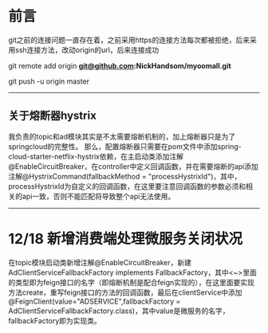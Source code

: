 # 前言
git之前的连接问题一直存在着，之前采用https的连接方法每次都被拒绝，后来采用ssh连接方法，改动origin的url，后来连接成功


git remote add origin **git@github.com:NickHandsom/myoomall.git**


git push -u origin master

---

## 关于熔断器hystrix

我负责的topic和ad模块其实是不太需要熔断机制的，加上熔断器只是为了springcloud的完整性。
那么，配置熔断器只需要在pom文件中添加spring-cloud-starter-netflix-hystrix依赖，在主启动类添加注解@EnableCircuitBreaker，在controller中定义回调函数，并在需要熔断的api添加注解@HystrixCommand(fallbackMethod = "processHystrixId")，其中，processHystrixId为自定义的回调函数，在这里要注意回调函数的参数必须和相关的api一致，否则不能匹配将导致整个api无法使用。

---

# 12/18 新增消费端处理微服务关闭状况
在topic模块启动类新增注解@EnableCircuitBreaker，新建AdClientServiceFallbackFactory implements FallbackFactory<AdClientService>，其中<~>里面的类型即为feign接口的名字（即熔断机制是配合feign实现的），在这里面要实现方法create，重写feign接口的方法的回调函数，最后在clientService中添加@FeignClient(value="ADSERVICE",fallbackFactory = AdClientServiceFallbackFactory.class)，其中value是微服务的名字，fallbackFactory即为实现类。
